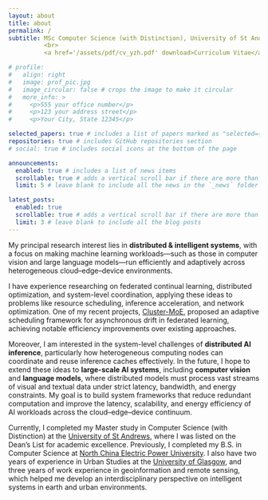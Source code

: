```yaml
---
layout: about
title: about
permalink: /
subtitle: MSc Computer Science (with Distinction), University of St Andrews
          <br>
          <a href='/assets/pdf/cv_yzh.pdf' download>Curriculum Vitae</a> 

# profile:
#   align: right
#   image: prof_pic.jpg
#   image_circular: false # crops the image to make it circular
#   more_info: >
#     <p>555 your office number</p>
#     <p>123 your address street</p>
#     <p>Your City, State 12345</p>

selected_papers: true # includes a list of papers marked as "selected={true}"
repositories: true # includes GitHub repositories section
# social: true # includes social icons at the bottom of the page

announcements:
  enabled: true # includes a list of news items
  scrollable: true # adds a vertical scroll bar if there are more than 3 news items
  limit: 5 # leave blank to include all the news in the `_news` folder

latest_posts:
  enabled: true
  scrollable: true # adds a vertical scroll bar if there are more than 3 new posts items
  limit: 3 # leave blank to include all the blog posts
---
```


My principal research interest lies in **distributed & intelligent systems**, with a focus on making machine learning workloads—such as those in computer vision and large language models—run efficiently and adaptively across heterogeneous cloud–edge–device environments.

I have experience researching on federated continual learning, distributed optimization, and system-level coordination, applying these ideas to problems like resource scheduling, inference acceleration, and network optimization. One of my recent projects, [Cluster-MoE](https://github.com/yzh-han/cluster-moe), proposed an adaptive scheduling framework for asynchronous drift in federated learning, achieving notable efficiency improvements over existing approaches.

Moreover, I am interested in the system-level challenges of **distributed AI inference**, particularly how heterogeneous computing nodes can coordinate and reuse inference caches effectively. 
In the future, I hope to extend these ideas to **large-scale AI systems**, including **computer vision** and **language models**, where distributed models must process vast streams of visual and textual data under strict latency, bandwidth, and energy constraints.
My goal is to build system frameworks that reduce redundant computation and improve the latency, scalability, and energy efficiency of AI workloads across the cloud–edge–device continuum.


Currently, I completed my Master study in Computer Science (with Distinction) at the [University of St Andrews](https://www.st-andrews.ac.uk/),
where I was listed on the Dean’s List for academic excellence.
Previously, I completed my B.S. in Computer Science at [North China Electric Power University](https://english.ncepu.edu.cn/).
I also have two years of experience in Urban Studies at the [University of Glasgow](https://www.gla.ac.uk/),
and three years of work experience in geoinformation and remote sensing, which helped me develop an interdisciplinary perspective on intelligent systems in earth and urban environments.

<!-- Write your biography here. Tell the world about yourself. Link to your favorite [subreddit](http://reddit.com). You can put a picture in, too. The code is already in, just name your picture `prof_pic.jpg` and put it in the `img/` folder.

Put your address / P.O. box / other info right below your picture. You can also disable any of these elements by editing `profile` property of the YAML header of your `_pages/about.md`. Edit `_bibliography/papers.bib` and Jekyll will render your [publications page](/al-folio/publications/) automatically.

Link to your social media connections, too. This theme is set up to use [Font Awesome icons](https://fontawesome.com/) and [Academicons](https://jpswalsh.github.io/academicons/), like the ones below. Add your Facebook, Twitter, LinkedIn, Google Scholar, or just disable all of them. -->
